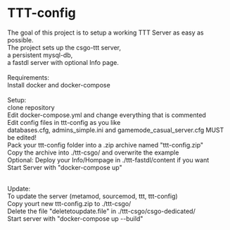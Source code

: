 # TTT-config

The goal of this project is to setup a working TTT Server as easy as possible.<br>
The project sets up the csgo-ttt server,<br>
a persistent mysql-db,<br>
a fastdl server with optional Info page.<br>
<br>
Requirements:<br>
Install docker and docker-compose<br>
<br>
Setup:<br>
clone repository<br>
Edit docker-compose.yml and change everything that is commented<br>
Edit config files in ttt-config as you like<br>
databases.cfg, admins_simple.ini and gamemode_casual_server.cfg MUST be edited!<br>
Pack your ttt-config folder into a .zip archive named "ttt-config.zip"<br>
Copy the archive into ./ttt-csgo/ and overwrite the example<br>
Optional: Deploy your Info/Hompage in ./ttt-fastdl/content if you want<br>
Start Server with "docker-compose up"<br>

<br>
Update:<br>
To update the server (metamod, sourcemod, ttt, ttt-config)<br>
Copy yourt new ttt-config.zip to ./ttt-csgo/<br>
Delete the file "deletetoupdate.file" in ./ttt-csgo/csgo-dedicated/<br>
Start server with "docker-compose up --build"<br>
